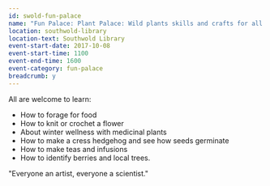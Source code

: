 ```yaml
---
id: swold-fun-palace
name: "Fun Palace: Plant Palace: Wild plants skills and crafts for all ages"
location: southwold-library
location-text: Southwold Library
event-start-date: 2017-10-08
event-start-time: 1100
event-end-time: 1600
event-category: fun-palace
breadcrumb: y
---
```


All are welcome to learn:

* How to forage for food
* How to knit or crochet a flower
* About winter wellness with medicinal plants
* How to make a cress hedgehog and see how seeds germinate
* How to make teas and infusions
* How to identify berries and local trees.

"Everyone an artist, everyone a scientist."
